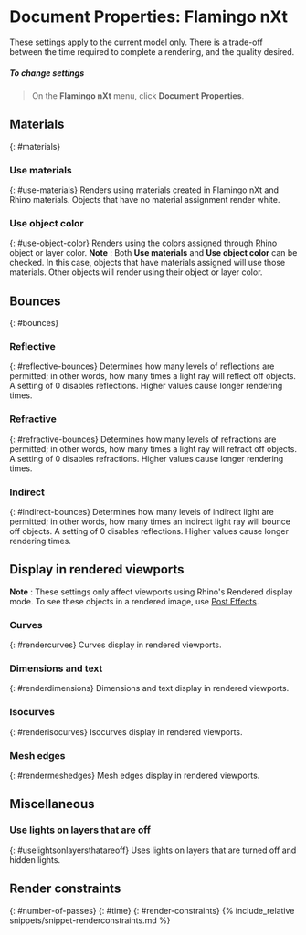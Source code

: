 ---
---


# Document Properties: Flamingo nXt
These settings apply to the current model only. There is a trade-off between the time required to complete a rendering, and the quality desired.

##### To change settings

>On the **Flamingo nXt** menu, click **Document Properties**.

## Materials
{: #materials}

### Use materials
{: #use-materials}
Renders using materials created in Flamingo nXt and Rhino materials. Objects that have no material assignment render white.

### Use object color
{: #use-object-color}
Renders using the colors assigned through Rhino object or layer color.
 **Note** : Both **Use materials** and **Use object color** can be checked. In this case, objects that have materials assigned will use those materials. Other objects will render using their object or layer color.

## Bounces
{: #bounces}

### Reflective
{: #reflective-bounces}
Determines how many levels of reflections are permitted; in other words, how many times a light ray will reflect off objects. A setting of 0 disables reflections. Higher values cause longer rendering times.

### Refractive
{: #refractive-bounces}
Determines how many levels of refractions are permitted; in other words, how many times a light ray will refract off objects. A setting of 0 disables refractions. Higher values cause longer rendering times.

### Indirect
{: #indirect-bounces}
Determines how many levels of indirect light are permitted; in other words, how many times an indirect light ray will bounce off objects. A setting of 0 disables reflections. Higher values cause longer rendering times.

## Display in rendered viewports
 **Note** : These settings only affect viewports using Rhino's Rendered display mode. To see these objects in a rendered image, use [Post Effects](render-window.html#postprocessingwireframe).

### Curves
{: #rendercurves}
Curves display in rendered viewports.

### Dimensions and text
{: #renderdimensions}
Dimensions and text display in rendered viewports.

### Isocurves
{: #renderisocurves}
Isocurves display in rendered viewports.

### Mesh edges
{: #rendermeshedges}
Mesh edges display in rendered viewports.

## Miscellaneous

### Use lights on layers that are off
{: #uselightsonlayersthatareoff}
Uses lights on layers that are turned off and hidden lights.

## Render constraints
{: #number-of-passes}
{: #time}
{: #render-constraints}
{% include_relative snippets/snippet-renderconstraints.md %}
